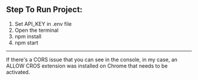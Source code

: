 ## Step To Run Project:

1. Set API_KEY in .env file
2. Open the terminal
3. npm install
4. npm start

-------------------------------------------------------------------------------

If there's a CORS issue that you can see in the console, in my case, an ALLOW CROS extension was installed on Chrome that needs to be activated.

